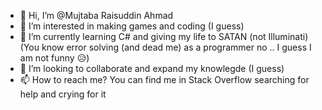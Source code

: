 - 👋 Hi, I’m @Mujtaba Raisuddin Ahmad
- 👀 I’m interested in making games and coding (I guess)
- 🌱 I’m currently learning C# and giving my life to SATAN (not Illuminati) (You know error solving (and dead me) as a programmer no .. I guess I am not funny 😥)
- 💞️ I’m looking to collaborate and expand my knowlegde (I guess)
- 📫 How to reach me? You can find me in Stack Overflow searching for help and crying for it

<!---
Mujtaba-RA/Mujtaba-RA is a ✨ special ✨ repository because its `README.md` (this file) appears on your GitHub profile.
You can click the Preview link to take a look at your changes.
--->
